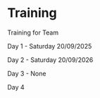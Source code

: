 # Training
Training for Team

Day 1 - Saturday 20/09/2025

Day 2 - Saturday 20/09/2026

Day 3 - None

Day 4 
